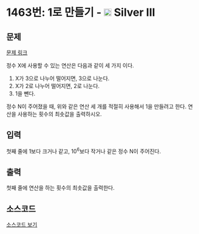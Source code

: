 # 1463번: 1로 만들기 - <img src="https://static.solved.ac/tier_small/8.svg" style="height:20px" /> Silver III

<!-- performance -->

<!-- 문제 제출 후 깃허브에 푸시를 했을 때 제출한 코드의 성능이 입력될 공간입니다.-->

<!-- end -->

## 문제

[문제 링크](https://boj.kr/1463)


<p>정수 X에 사용할 수 있는 연산은 다음과 같이 세 가지 이다.</p>

<ol>
<li>X가 3으로 나누어 떨어지면, 3으로 나눈다.</li>
<li>X가 2로 나누어 떨어지면, 2로 나눈다.</li>
<li>1을 뺀다.</li>
</ol>

<p>정수 N이 주어졌을 때, 위와 같은 연산 세 개를 적절히 사용해서 1을 만들려고 한다. 연산을 사용하는 횟수의 최솟값을 출력하시오.</p>



## 입력


<p>첫째 줄에 1보다 크거나 같고, 10<sup>6</sup>보다 작거나 같은 정수 N이 주어진다.</p>



## 출력


<p>첫째 줄에 연산을 하는 횟수의 최솟값을 출력한다.</p>



## 소스코드

[소스코드 보기](1로%20만들기.py)